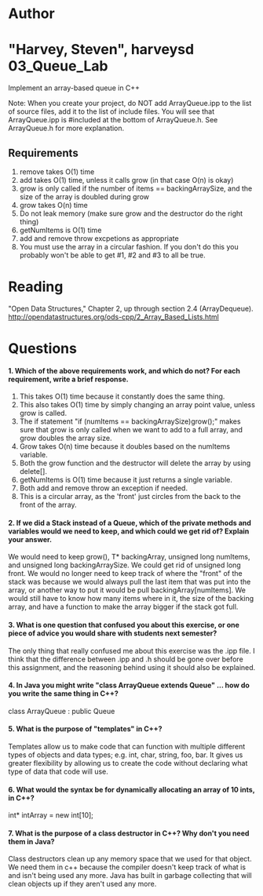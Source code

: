 Author
==========
"Harvey, Steven", harveysd
03_Queue_Lab
============

Implement an array-based queue in C++

Note: When you create your project, do NOT add ArrayQueue.ipp to the list of source files, add it to the list of include files. You will see that ArrayQueue.ipp is #included at the bottom of ArrayQueue.h. See ArrayQueue.h for more explanation.

Requirements
------------

1. remove takes O(1) time
2. add takes O(1) time, unless it calls grow (in that case O(n) is okay)
3. grow is only called if the number of items == backingArraySize, and the size of the array is doubled during grow
4. grow takes O(n) time
5. Do not leak memory (make sure grow and the destructor do the right thing)
6. getNumItems is O(1) time
7. add and remove throw excpetions as appropriate
8. You must use the array in a circular fashion. If you don't do this you probably won't be able to get #1, #2 and #3 to all be true.

Reading
=======
"Open Data Structures," Chapter 2, up through section 2.4 (ArrayDequeue). http://opendatastructures.org/ods-cpp/2_Array_Based_Lists.html

Questions
=========

#### 1. Which of the above requirements work, and which do not? For each requirement, write a brief response.

1. This takes O(1) time because it constantly does the same thing.
2. This also takes O(1) time by simply changing an array point value, unless grow is called.
3. The if statement "if (numItems == backingArraySize)grow();" makes sure that grow is only called when we want to add to a full array, and grow doubles the array size.
4. Grow takes O(n) time because it doubles based on the numItems variable.
5. Both the grow function and the destructor will delete the array by using delete[].
6. getNumItems is O(1) time because it just returns a single variable.
7. Both add and remove throw an exception if needed.
8. This is a circular array, as the 'front' just circles from the back to the front of the array.

#### 2. If we did a Stack instead of a Queue, which of the private methods and variables would we need to keep, and which could we get rid of? Explain your answer.

We would need to keep grow(), T* backingArray, unsigned long numItems, and unsigned long backingArraySize. We could get rid of unsigned long front. We would no longer need to keep track of where the "front" of the stack was because we would always pull the last item that was put into the array, or another way to put it would be pull backingArray[numItems]. We would still have to know how many items where in it, the size of the backing array, and have a function to make the array bigger if the stack got full.

#### 3. What is one question that confused you about this exercise, or one piece of advice you would share with students next semester?

The only thing that really confused me about this exercise was the .ipp file. I think that the difference between .ipp and .h should be gone over before this assignment, and the reasoning behind using it should also be explained.

#### 4. In Java you might write "class ArrayQueue extends Queue" ... how do you write the same thing in C++?

class ArrayQueue : public Queue <T> 

#### 5. What is the purpose of "templates" in C++?

Templates allow us to make code that can function with multiple different types of objects and data types; e.g. int, char, string, foo, bar. It gives us greater flexibility by allowing us to create the code without declaring what type of data that code will use.

#### 6. What would the syntax be for dynamically allocating an array of 10 ints, in C++?

int* intArray = new int[10];

#### 7. What is the purpose of a class destructor in C++? Why don't you need them in Java?

Class destructors clean up any memory space that we used for that object. We need them in c++ because the compiler doesn't keep track of what is and isn't being used any more. Java has built in garbage collecting that will clean objects up if they aren't used any more.
